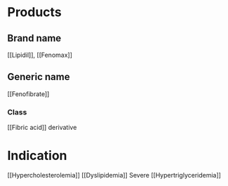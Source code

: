 # Products

## Brand name
[[Lipidil]], [[Fenomax]]

## Generic name
[[Fenofibrate]]

### Class
[[Fibric acid]] derivative

# Indication
[[Hypercholesterolemia]]
[[Dyslipidemia]]
Severe [[Hypertriglyceridemia]]